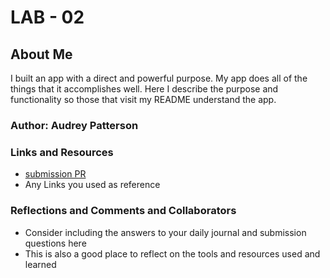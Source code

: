 # LAB - 02

## About Me

I built an app with a direct and powerful purpose. My app does all of the things that it accomplishes well. Here  I describe the purpose and functionality so those that visit my README understand the app.

### Author: Audrey Patterson

### Links and Resources
* [submission PR](http://xyz.com)
* Any Links you used as reference

### Reflections and Comments and Collaborators
* Consider including the answers to your daily journal and submission questions here
* This is also a good place to reflect on the tools and resources used and learned